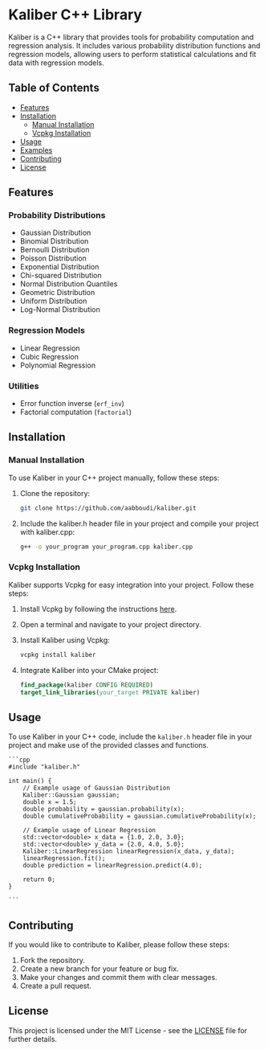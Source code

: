 # Kaliber C++ Library

Kaliber is a C++ library that provides tools for probability computation and regression analysis. It includes various probability distribution functions and regression models, allowing users to perform statistical calculations and fit data with regression models.

## Table of Contents
- [Features](#features)
- [Installation](#installation)
  - [Manual Installation](#manual-installation)
  - [Vcpkg Installation](#vcpkg-installation)
- [Usage](#usage)
- [Examples](#examples)
- [Contributing](#contributing)
- [License](#license)

## Features

### Probability Distributions
- Gaussian Distribution
- Binomial Distribution
- Bernoulli Distribution
- Poisson Distribution
- Exponential Distribution
- Chi-squared Distribution
- Normal Distribution Quantiles
- Geometric Distribution
- Uniform Distribution
- Log-Normal Distribution

### Regression Models
- Linear Regression
- Cubic Regression
- Polynomial Regression

### Utilities
- Error function inverse (`erf_inv`)
- Factorial computation (`factorial`)

## Installation

### Manual Installation

To use Kaliber in your C++ project manually, follow these steps:

1. Clone the repository:
   ```bash
   git clone https://github.com/aabboudi/kaliber.git
   ```
2. Include the kaliber.h header file in your project and compile your project with kaliber.cpp:
    ```bash
    g++ -o your_program your_program.cpp kaliber.cpp
    ```

### Vcpkg Installation

Kaliber supports Vcpkg for easy integration into your project. Follow these steps:

1. Install Vcpkg by following the instructions [here](https://example.com).

2. Open a terminal and navigate to your project directory.

3. Install Kaliber using Vcpkg:

    ```bash
    vcpkg install kaliber
    ```

4. Integrate Kaliber into your CMake project:

    ```cmake
    find_package(kaliber CONFIG REQUIRED)
    target_link_libraries(your_target PRIVATE kaliber)
    ```

## Usage
To use Kaliber in your C++ code, include the `kaliber.h` header file in your project and make use of the provided classes and functions.

    ```cpp
    #include "kaliber.h"

    int main() {
        // Example usage of Gaussian Distribution
        Kaliber::Gaussian gaussian;
        double x = 1.5;
        double probability = gaussian.probability(x);
        double cumulativeProbability = gaussian.cumulativeProbability(x);

        // Example usage of Linear Regression
        std::vector<double> x_data = {1.0, 2.0, 3.0};
        std::vector<double> y_data = {2.0, 4.0, 5.0};
        Kaliber::LinearRegression linearRegression(x_data, y_data);
        linearRegression.fit();
        double prediction = linearRegression.predict(4.0);

        return 0;
    }

    ```

## Contributing

If you would like to contribute to Kaliber, please follow these steps:

1. Fork the repository.
2. Create a new branch for your feature or bug fix.
3. Make your changes and commit them with clear messages.
4. Create a pull request.

## License
This project is licensed under the MIT License - see the [LICENSE](LICENSE) file for further details.